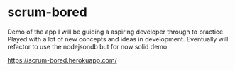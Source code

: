 # scrum-bored
Demo of the app I will be guiding a aspiring developer through to practice. Played with a lot of new concepts and ideas in development. Eventually will refactor to use the nodejsondb but for now solid demo

https://scrum-bored.herokuapp.com/
